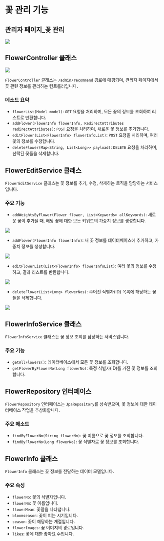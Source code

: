 # 꽃 관리 기능

## 관리자 페이지_꽃 관리
<img src="https://github.com/donggyunhuh/TeamProject_Flower/blob/main/%ED%94%84%EB%A1%9C%EC%A0%9D%ED%8A%B8%20%EC%82%AC%EC%A7%84/%EA%B4%80%EB%A6%AC%EC%9E%90%20%ED%8E%98%EC%9D%B4%EC%A7%80/%EA%B4%80%EB%A6%AC%EC%9E%90%ED%8E%98%EC%9D%B4%EC%A7%80UI/%EA%BD%83%EA%B4%80%EB%A6%AC.png?raw=true">

## FlowerController 클래스

<img src="https://github.com/donggyunhuh/TeamProject_Flower/blob/main/%ED%94%84%EB%A1%9C%EC%A0%9D%ED%8A%B8%20%EC%82%AC%EC%A7%84/%EA%B4%80%EB%A6%AC%EC%9E%90%20%ED%8E%98%EC%9D%B4%EC%A7%80/%EA%BD%83%EA%B4%80%EB%A6%AC/FlowerController.png?raw=true">

`FlowerController` 클래스는 `/admin/recommend` 경로에 매핑되며, 관리자 페이지에서 꽃 관련 정보를 관리하는 컨트롤러입니다.

### 메소드 요약

- `flowerList(Model model)`: `GET` 요청을 처리하며, 모든 꽃의 정보를 조회하여 리스트로 반환합니다.
- `addFlower(FlowerInfo flowerInfo, RedirectAttributes redirectAttributes)`: `POST` 요청을 처리하며, 새로운 꽃 정보를 추가합니다.
- `editFlower(List<FlowerInfo> flowerInfoList)`: `POST` 요청을 처리하며, 여러 꽃의 정보를 수정합니다.
- `deleteFlower(Map<String, List<Long>> payload)`: `DELETE` 요청을 처리하며, 선택된 꽃들을 삭제합니다.

## FlowerEditService 클래스
`FlowerEditService` 클래스는 꽃 정보를 추가, 수정, 삭제하는 로직을 담당하는 서비스입니다.

### 주요 기능

- `addWeightsByFlower(Flower flower, List<Keywords> allKeywords)`: 새로운 꽃이 추가될 때, 해당 꽃에 대한 모든 키워드의 가중치 정보를 생성합니다.
<img src="https://github.com/donggyunhuh/TeamProject_Flower/blob/main/%ED%94%84%EB%A1%9C%EC%A0%9D%ED%8A%B8%20%EC%82%AC%EC%A7%84/%EA%B4%80%EB%A6%AC%EC%9E%90%20%ED%8E%98%EC%9D%B4%EC%A7%80/%EA%BD%83%EA%B4%80%EB%A6%AC/addWeightByFlower.png?raw=true">

- `addFlower(FlowerInfo flowerInfo)`: 새 꽃 정보를 데이터베이스에 추가하고, 가중치 정보를 생성합니다.
<img src="https://github.com/donggyunhuh/TeamProject_Flower/blob/main/%ED%94%84%EB%A1%9C%EC%A0%9D%ED%8A%B8%20%EC%82%AC%EC%A7%84/%EA%B4%80%EB%A6%AC%EC%9E%90%20%ED%8E%98%EC%9D%B4%EC%A7%80/%EA%BD%83%EA%B4%80%EB%A6%AC/addFlower.png?raw=true">

- `editFlowerList(List<FlowerInfo> flowerInfoList)`: 여러 꽃의 정보를 수정하고, 결과 리스트를 반환합니다.
<img src="https://github.com/donggyunhuh/TeamProject_Flower/blob/main/%ED%94%84%EB%A1%9C%EC%A0%9D%ED%8A%B8%20%EC%82%AC%EC%A7%84/%EA%B4%80%EB%A6%AC%EC%9E%90%20%ED%8E%98%EC%9D%B4%EC%A7%80/%EA%BD%83%EA%B4%80%EB%A6%AC/editFlowerList.png?raw=true">

- `deleteFlower(List<Long> flowerNos)`: 주어진 식별자(ID) 목록에 해당하는 꽃들을 삭제합니다.
<img src="https://github.com/donggyunhuh/TeamProject_Flower/blob/main/%ED%94%84%EB%A1%9C%EC%A0%9D%ED%8A%B8%20%EC%82%AC%EC%A7%84/%EA%B4%80%EB%A6%AC%EC%9E%90%20%ED%8E%98%EC%9D%B4%EC%A7%80/%EA%BD%83%EA%B4%80%EB%A6%AC/deleteFlower.png?raw=true">

## FlowerInfoService 클래스
`FlowerInfoService` 클래스는 꽃 정보 조회를 담당하는 서비스입니다.

### 주요 기능

- `getAllFlowers()`: 데이터베이스에서 모든 꽃 정보를 조회합니다.
- `getFlowerByFlowerNo(Long flowerNo)`: 특정 식별자(ID)를 가진 꽃 정보를 조회합니다.

## FlowerRepository 인터페이스
`FlowerRepository` 인터페이스는 `JpaRepository`를 상속받으며, 꽃 정보에 대한 데이터베이스 작업을 추상화합니다.

### 주요 메소드

- `findByFlowerNm(String flowerNm)`: 꽃 이름으로 꽃 정보를 조회합니다.
- `findByFlowerNo(Long flowerNo)`: 꽃 식별자로 꽃 정보를 조회합니다.

## FlowerInfo 클래스
`FlowerInfo` 클래스는 꽃 정보를 전달하는 데이터 모델입니다.

### 주요 속성

- `flowerNo`: 꽃의 식별자입니다.
- `flowerNm`: 꽃 이름입니다.
- `flowerMean`: 꽃말을 나타냅니다.
- `bloomseason`: 꽃이 피는 시기입니다.
- `season`: 꽃이 해당하는 계절입니다.
- `flowerImages`: 꽃 이미지의 경로입니다.
- `likes`: 꽃에 대한 좋아요 수입니다.
